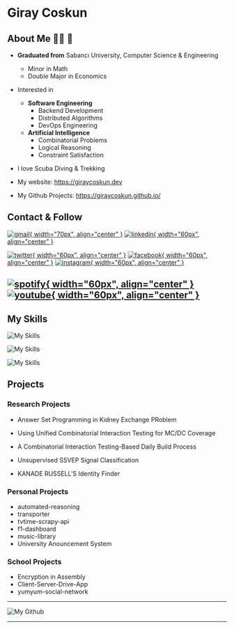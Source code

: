 # Giray Coskun

## About Me 👨‍💻 🤖

- **Graduated from** Sabancı University, Computer Science & Engineering
  - Minor in Math
  - Double Major in Economics

- Interested in
    - **Software Engineering**
        - Backend Development
        - Distributed Algorithms
        - DevOps Engineering
    - **Artificial Intelligence**
        - Combinatorial Problems
        - Logical Reasoning
        - Constraint Satisfaction

- I love Scuba Diving & Trekking

- My website: <https://giraycoskun.dev>
- My Github Projects: <https://giraycoskun.github.io/>

## Contact & Follow

[![gmail](../assets/icons/gmail-2.png){ width="70px", align="center" }](mailto:giraycoskun.dev@gmail.com)
[![linkedin](../assets/icons/linkedin.png){ width="60px", align="center" }](https://www.linkedin.com/in/giraycoskun/)


[![twitter](../assets/icons/twitter.png){ width="60px", align="center" }](https://twitter.com/coskun_giray)
[![facebook](../assets/icons/facebook.png){ width="60px", align="center" }](https://www.facebook.com/giray.coskun1)
[![instagram](../assets/icons/instagram.png){ width="60px", align="center" }](https://www.instagram.com/giray_coskun/)


[![spotify](../assets/icons/spotify.png){ width="60px", align="center" }](https://open.spotify.com/user/11151152114?si=_VZRftzkSj6_LeGUbOmQMQ)
[![youtube](../assets/icons/youtube.png){ width="60px", align="center" }](https://www.youtube.com/@GirayCoskunDev)
---

## My Skills

![My Skills](https://skillicons.dev/icons?i=python,java,cpp)

![My Skills](https://skillicons.dev/icons?i=flask,fastapi,spring)

![My Skills](https://skillicons.dev/icons?i=git,docker,aws,linux)


## Projects

### Research Projects

- Answer Set Programming in Kidney Exchange PRoblem

- Using Unified Combinatorial Interaction Testing for MC/DC Coverage

- A Combinatorial Interaction Testing-Based Daily Build Process

- Unsupervised SSVEP Signal Classification

- KANADE RUSSELL’S Identity Finder

### Personal Projects

- automated-reasoning
- transporter
- tvtime-scrapy-api
- f1-dashboard
- music-library
- University Anouncement System

### School Projects

- Encryption in Assembly
- Client-Server-Drive-App
- yumyum-social-network

---

![My Github](https://github-readme-streak-stats.herokuapp.com/?user=giraycoskun&theme=dark)

---
